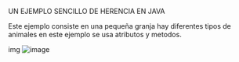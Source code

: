 UN EJEMPLO SENCILLO DE HERENCIA EN JAVA

Este ejemplo consiste en una pequeña granja hay diferentes tipos de animales
en este ejemplo se usa atributos y metodos.

img
![image](https://github.com/user-attachments/assets/8af8fc30-4743-4aa2-ac54-2b20c62a7c6c)
